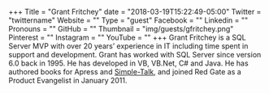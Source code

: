 +++
Title = "Grant Fritchey"
date = "2018-03-19T15:22:49-05:00"
Twitter = "twittername"
Website = ""
Type = "guest"
Facebook = ""
Linkedin = ""
Pronouns = ""
GitHub = ""
Thumbnail = "img/guests/gfritchey.png"
Pinterest = ""
Instagram = ""
YouTube = ""
+++
Grant Fritchey is a SQL Server MVP with over 20 years’ experience in IT including time spent in support and development. Grant has worked with SQL Server since version 6.0 back in 1995. He has developed in VB, VB.Net, C# and Java. He has authored books for Apress and [Simple-Talk](http://www.simple-talk.com/author/grant-fritchey/), and joined Red Gate as a Product Evangelist in January 2011.
